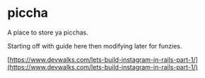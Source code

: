 # piccha

A place to store ya picchas.

Starting off with guide here then modifying later for funzies.

[https://www.devwalks.com/lets-build-instagram-in-rails-part-1/](https://www.devwalks.com/lets-build-instagram-in-rails-part-1/)
